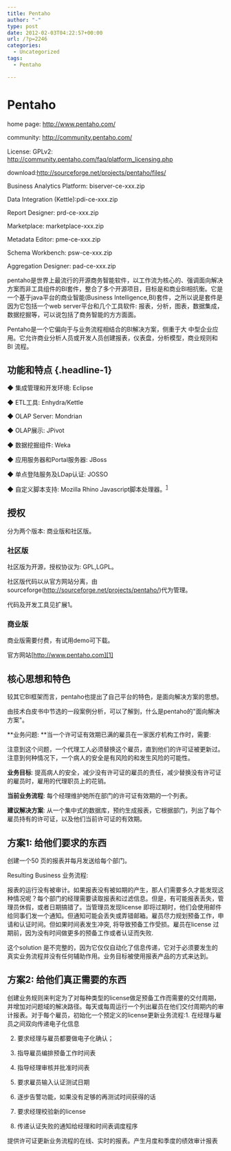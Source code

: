 ```yaml
---
title: Pentaho
author: "-"
type: post
date: 2012-02-03T04:22:57+00:00
url: /?p=2246
categories:
  - Uncategorized
tags:
  - Pentaho

---
```

# Pentaho
home page: http://www.pentaho.com/

community: http://community.pentaho.com/

License: GPLv2:　http://community.pentaho.com/faq/platform_licensing.php

download:http://sourceforge.net/projects/pentaho/files/

Business Analytics Platform: biserver-ce-xxx.zip

Data Integration (Kettle):pdi-ce-xxx.zip

Report Designer: prd-ce-xxx.zip

Marketplace: marketplace-xxx.zip

Metadata Editor: pme-ce-xxx.zip

Schema Workbench: psw-ce-xxx.zip

Aggregation Designer: pad-ce-xxx.zip

pentaho是世界上最流行的开源商务智能软件，以工作流为核心的、强调面向解决方案而非工具组件的BI套件，整合了多个开源项目，目标是和商业BI相抗衡。它是一个基于java平台的商业智能(Business Intelligence,BI)套件，之所以说是套件是因为它包括一个web server平台和几个工具软件: 报表，分析，图表，数据集成，数据挖掘等，可以说包括了商务智能的方方面面。

Pentaho是一个它偏向于与业务流程相结合的BI解决方案，侧重于大 中型企业应用。它允许商业分析人员或开发人员创建报表，仪表盘，分析模型，商业规则和 BI 流程。

## <span class="headline-content">功能和特点 {.headline-1}


  ◆ 集成管理和开发环境: Eclipse


  ◆ ETL工具: Enhydra/Kettle


  ◆ OLAP Server: Mondrian


  ◆ OLAP展示: JPivot


  ◆ 数据挖掘组件: Weka


  ◆ 应用服务器和Portal服务器: JBoss


  ◆ 单点登陆服务及LDap认证: JOSSO


  ◆ 自定义脚本支持: Mozilla Rhino Javascript脚本处理器。<sup>[1]</sup>



## 授权

分为两个版本: 商业版和社区版。

### 社区版

社区版为开源，授权协议为: GPL,LGPL。

社区版代码以从官方网站分离，由sourceforge(<http://sourceforge.net/projects/pentaho/>)代为管理。

代码及开发工具见扩展1。

### 商业版

商业版需要付费，有试用demo可下载。

官方网站[http://www.pentaho.com][1]

## 核心思想和特色

较其它BI框架而言，pentaho也提出了自己平台的特色，是面向解决方案的思想。

由技术白皮书中节选的一段案例分析，可以了解到，什么是pentaho的"面向解决方案"。

**业务问题: **当一个许可证有效期已满的雇员在一家医疗机构工作时，需要: 

注意到这个问题，一个代理工人必须替换这个雇员，直到他们的许可证被更新过。注意到何种情况下，一个病人的安全是有风险的和发生风险的可能性。

**业务目标**: 提高病人的安全，减少没有许可证的雇员的责任，减少替换没有许可证的雇员时，雇用的代理职员上的花销。

**当前业务流程**: 每个经理维护她所在部门的许可证有效期的一个列表。

**建议解决方案**: 从一个集中式的数据库，预约生成报表，它根据部门，列出了每个雇员持有的许可证，以及他们当前许可证的有效期。

## 方案1: 给他们要求的东西

创建一个50 页的报表并每月发送给每个部门。

Resulting Business 业务流程: 

报表的运行没有被审计。如果报表没有被如期的产生，那人们需要多久才能发现这种情况呢？每个部门的经理需要读取报表和过滤信息。但是，有可能报表丢失，管理员休假，或者日期搞错了。当管理员发现license 即将过期时，他们会使用邮件给同事们发一个通知。但通知可能会丢失或弄错邮箱。雇员尽力规划预备工作，申请和认证时间。但如果时间表发生冲突, 将导致预备工作受损。雇员在license 过期前，因为没有时间做更多的预备工作或者认证而失败.

这个solution 是不完整的，因为它仅仅自动化了信息传递，它对于必须要发生的真实业务流程并没有任何辅助作用。业务目标被使用报表产品的方式来达到。

## 方案2: 给他们真正需要的东西

创建业务规则来判定为了对每种类型的license做足预备工作而需要的交付周期，并增加对问题域的解决路径。每天或每周运行一个列出雇员在他们交付周期内的审计报表。对于每个雇员，初始化一个预定义的license更新业务流程:1. 在经理与雇员之间双向传递电子化信息


2. 要求经理与雇员都要做电子化确认；


3. 指导雇员编排预备工作时间表


4. 指导经理审核并批准时间表


5. 要求雇员输入认证测试日期


6. 逐步告警功能，如果没有足够的再测试时间获得的话


7. 要求经理校验新的license


8. 传递认证失败的通知给经理和时间表调度程序


提供许可证更新业务流程的在线、实时的报表。产生月度和季度的绩效审计报表

 [1]: http://www.pentaho.com/